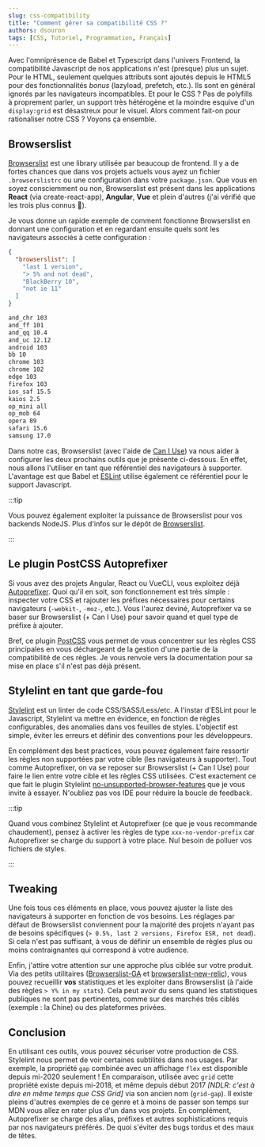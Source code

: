 ```yaml
---
slug: css-compatibility
title: "Comment gérer sa compatibilité CSS ?"
authors: dsouron
tags: [CSS, Tutoriel, Programmation, Français]
---
```


Avec l'omniprésence de Babel et Typescript dans l'univers Frontend, la compatibilité Javascript de nos applications n'est (presque) plus un sujet. Pour le HTML, seulement quelques attributs sont ajoutés depuis le HTML5 pour des fonctionnalités _bonus_ (lazyload, prefetch, etc.). Ils sont en général ignorés par les navigateurs incompatibles. Et pour le CSS ? Pas de polyfills à proprement parler, un support très hétérogène et la moindre esquive d'un `display:grid` est désastreux pour le visuel. Alors comment fait-on pour rationaliser notre CSS ? Voyons ça ensemble.

<!--truncate-->

## Browserslist

[Browserslist](https://github.com/browserslist/browserslist) est une library utilisée par beaucoup de frontend. Il y a de fortes chances que dans vos projets actuels vous ayez un fichier `.browserslistrc` ou une configuration dans votre `package.json`. Que vous en soyez consciemment ou non, Browserslist est présent dans les applications **React** (via create-react-app), **Angular**, **Vue** et plein d'autres (j'ai vérifié que les trois plus connus 😬).

Je vous donne un rapide exemple de comment fonctionne Browserslist en donnant une configuration et en regardant ensuite quels sont les navigateurs associés à cette configuration :

```json title="package.json"
{
  "browserslist": [
    "last 1 version",
    "> 5% and not dead",
    "BlackBerry 10",
    "not ie 11"
  ]
}
```

```sh title="$ npx browserslist"
and_chr 103
and_ff 101
and_qq 10.4
and_uc 12.12
android 103
bb 10
chrome 103
chrome 102
edge 103
firefox 103
ios_saf 15.5
kaios 2.5
op_mini all
op_mob 64
opera 89
safari 15.6
samsung 17.0
```

Dans notre cas, Browserslist (avec l'aide de [Can I Use](https://caniuse.com/)) va nous aider à configurer les deux prochains outils que je présente ci-dessous. En effet, nous allons l'utiliser en tant que référentiel des navigateurs à supporter. L'avantage est que Babel et [ESLint](https://github.com/amilajack/eslint-plugin-compat) utilise également ce référentiel pour le support Javascript.

:::tip

Vous pouvez également exploiter la puissance de Browserslist pour vos backends NodeJS. Plus d'infos sur le dépôt de [Browserslist](https://github.com/browserslist/browserslist).

:::

## Le plugin PostCSS Autoprefixer

Si vous avez des projets Angular, React ou VueCLI, vous exploitez déjà [Autoprefixer](https://github.com/postcss/autoprefixer). Quoi qu'il en soit, son fonctionnement est très simple : inspecter votre CSS et rajouter les préfixes nécessaires pour certains navigateurs (`-webkit-`, `-moz-`, etc.). Vous l'aurez deviné, Autoprefixer va se baser sur Browserslist (+ Can I Use) pour savoir quand et quel type de préfixe à ajouter.

Bref, ce plugin [PostCSS](https://github.com/postcss/postcss) vous permet de vous concentrer sur les règles CSS principales en vous déchargeant de la gestion d'une partie de la compatibilité de ces règles. Je vous renvoie vers la documentation pour sa mise en place s'il n'est pas déjà présent.

## Stylelint en tant que garde-fou

[Stylelint](https://stylelint.io/) est un linter de code CSS/SASS/Less/etc. A l'instar d'ESLint pour le Javascript, Stylelint va mettre en évidence, en fonction de règles configurables, des anomalies dans vos feuilles de styles. L'objectif est simple, éviter les erreurs et définir des conventions pour les développeurs.

En complément des best practices, vous pouvez également faire ressortir les règles non supportées par votre cible (les navigateurs à supporter). Tout comme Autoprefixer, on va se reposer sur Browserslist (+ Can I Use) pour faire le lien entre votre cible et les règles CSS utilisées. C'est exactement ce que fait le plugin Stylelint [no-unsupported-browser-features](https://github.com/ismay/stylelint-no-unsupported-browser-features) que je vous invite à essayer. N'oubliez pas vos IDE pour réduire la boucle de feedback.

:::tip

Quand vous combinez Stylelint et Autoprefixer (ce que je vous recommande chaudement), pensez à activer les règles de type `xxx-no-vendor-prefix` car Autoprefixer se charge du support à votre place. Nul besoin de polluer vos fichiers de styles.

:::

## Tweaking

Une fois tous ces éléments en place, vous pouvez ajuster la liste des navigateurs à supporter en fonction de vos besoins. Les réglages par défaut de Browserslist conviennent pour la majorité des projets n'ayant pas de besoins spécifiques (`> 0.5%, last 2 versions, Firefox ESR, not dead`). Si cela n'est pas suffisant, à vous de définir un ensemble de règles plus ou moins contraignantes qui correspond à votre audience.

Enfin, j'attire votre attention sur une approche plus ciblée sur votre produit. Via des petits utilitaires ([Browserslist-GA](https://github.com/browserslist/browserslist-ga) et [browserslist-new-relic](https://github.com/syntactic-salt/browserslist-new-relic)), vous pouvez recueillir **vos** statistiques et les exploiter dans Browserslist (à l'aide des règles `> Y% in my stats`). Cela peut avoir du sens quand les statistiques publiques ne sont pas pertinentes, comme sur des marchés très ciblés (exemple : la Chine) ou des plateformes privées.

## Conclusion

En utilisant ces outils, vous pouvez sécuriser votre production de CSS. Stylelint nous permet de voir certaines subtilités dans nos usages. Par exemple, la propriété `gap` combinée avec un affichage `flex` est disponible depuis mi-2020 seulement ! En comparaison, utilisée avec `grid` cette propriété existe depuis mi-2018, et même depuis début 2017 _[NDLR: c'est à dire en même temps que CSS Grid]_ via son ancien nom (`grid-gap`). Il existe pleins d'autres exemples de ce genre et à moins de passer son temps sur MDN vous allez en rater plus d'un dans vos projets. En complément, Autoprefixer se charge des alias, préfixes et autres sophistications requis par nos navigateurs préférés. De quoi s'éviter des bugs tordus et des maux de têtes.

